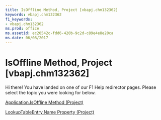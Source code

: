 ```yaml
---
title: IsOffline Method, Project [vbapj.chm132362]
keywords: vbapj.chm132362
f1_keywords:
- vbapj.chm132362
ms.prod: office
ms.assetid: ec20542c-fdd6-420b-9c2d-c89e4e8e20ca
ms.date: 06/08/2017
---
```



# IsOffline Method, Project [vbapj.chm132362]

Hi there! You have landed on one of our F1 Help redirector pages. Please select the topic you were looking for below.

[Application.IsOffline Method (Project)](http://msdn.microsoft.com/library/fd844bc5-4b7f-7f4c-a11b-5b26bfe314d2%28Office.15%29.aspx)

[LookupTableEntry.Name Property (Project)](http://msdn.microsoft.com/library/4418fc98-d230-a897-a250-fef86fdf3512%28Office.15%29.aspx)


